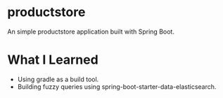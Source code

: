 # productstore
An simple productstore application built with Spring Boot.

# What I Learned
* Using gradle as a build tool.
* Building fuzzy queries using spring-boot-starter-data-elasticsearch.
